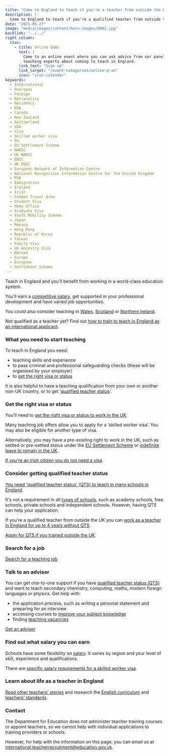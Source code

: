 ```yaml
---
title: "Come to England to teach if you're a teacher from outside the UK"
description: |-
  Come to England to teach if you're a qualified teacher from outside the UK
date: "2021-05-27"
image: "media/images/content/hero-images/0002.jpg"
backlink: "../../"
right_column:
  ctas:
    - title: Online Q&As
      text: |
        Come to an online event where you can ask advice from our panel of
        teaching experts about coming to teach in England.
      link_text: "Sign up"
      link_target: "/event-categories/online-q-as"
      icon: "icon-calendar"
keywords:
  - International
  - Overseas
  - Foreign
  - Nationality
  - Residency
  - EEA
  - Canada
  - New Zealand
  - Switzerland
  - USA
  - Visa
  - Skilled worker visa
  - EU
  - EU Settlement Scheme
  - NARIC
  - UK NARIC
  - ENIC
  - UK ENIC
  - European Network of Information Centre
  - National Recognition Information Centre for the United Kingdom
  - PhD
  - Immigration
  - Ireland
  - Irish
  - Common Travel Area
  - Student Visa
  - Home Office
  - Graduate Visa
  - Youth Mobility Scheme
  - Japan
  - Monaco
  - Hong Kong
  - Republic of Korea
  - Taiwan
  - Family Visa
  - UK Ancestry Visa
  - Abroad
  - Europe
  - European
  - Settlement Scheme
---
```


Teach in England and you’ll benefit from working in a world-class education system.

You’ll earn a [competitive salary](/salaries-and-benefits), get supported in your professional development and have varied job opportunities.

You could also consider teaching in [Wales](https://educators.wales), [Scotland](https://teachinscotland.scot/) or [Northern Ireland](https://www.education-ni.gov.uk/articles/initial-teacher-education-courses-northern-ireland).

Not qualified as a teacher yet? Find out [how to train to teach in England as an international applicant](/train-to-teach-in-england-as-an-international-student). 

### What you need to start teaching

To teach in England you need:

* teaching skills and experience
* to pass criminal and professional safeguarding checks (these will be organised by your employer)
* to [get the right visa or status](#get-the-right-visa-or-status)

It is also helpful to have a teaching qualification from your own or another non-UK country, or to get '[qualified teacher status](#consider-getting-qualified-teacher-status)'.

### Get the right visa or status

You'll need to [get the right visa or status to work in the UK](https://www.gov.uk/government/publications/teach-in-england-if-you-qualified-outside-the-uk/teach-in-england-if-you-qualified-outside-the-uk#visas-and-immigration).

Many teaching job offers allow you to apply for a ‘skilled worker visa’. You may also be eligible for another type of visa.

Alternatively, you may have a pre-existing right to work in the UK, such as settled or pre-settled status under the [EU Settlement Scheme](https://www.gov.uk/settled-status-eu-citizens-families) or [indefinite leave to remain in the UK](https://www.gov.uk/guidance/indefinite-leave-to-remain-in-the-uk).

[If you're an Irish citizen you do not need a visa](https://www.gov.uk/government/publications/common-travel-area-guidance).

### Consider getting qualified teacher status

[You need 'qualified teacher status' (QTS) to teach in many schools in England](https://www.gov.uk/government/publications/qualified-teacher-status-routes-to-qts-for-teachers-and-those-with-teaching-experience-outside-the-uk).

It's not a requirement in all [types of schools](https://www.gov.uk/types-of-school), such as academy schools, free schools, private schools and independent schools. However, having QTS can help your application.

If you’re a qualified teacher from outside the UK you can [work as a teacher in England for up to 4 years without QTS](https://www.gov.uk/guidance/recruit-teachers-from-overseas#employing-overseas-teachers-without-qts-the-4-year-rule).

[Apply for QTS if you trained outside the UK](https://www.gov.uk/government/publications/qualified-teacher-status-routes-to-qts-for-teachers-and-those-with-teaching-experience-outside-the-uk).

### Search for a job

<p class="call-to-action__action">
  <a href="https://teaching-vacancies.service.gov.uk/?utm_source=int_teacher_recruitment&utm_medium=referral&utm_campaign=AY21-22">Search for a teaching <span>job</span></a>
</p>

### Talk to an adviser

You can get one-to-one support if you have [qualified teacher status (QTS)](https://www.gov.uk/government/publications/qualified-teacher-status-routes-to-qts-for-teachers-and-those-with-teaching-experience-outside-the-uk) and want to teach secondary chemistry, computing, maths, modern foreign languages or physics. Get help with:

* the application process, such as writing a personal statement and preparing for an interview
* accessing courses to [improve your subject knowledge](/improve-your-subject-knowledge)
* finding [teaching vacancies](https://teaching-vacancies.service.gov.uk/)

<p class="call-to-action__action">
  <a href="/tta-service">Get an <span>adviser</span></a>
</p>

### Find out what salary you can earn

Schools have some flexibility on [salary](/salaries-and-benefits). It varies by region and your level of skill, experience and qualifications.

There are [specific salary requirements for a skilled worker visa](https://www.gov.uk/government/publications/teach-in-england-if-you-qualified-outside-the-uk/teach-in-england-if-you-qualified-outside-the-uk#visas-and-immigration).

### Learn about life as a teacher in England

[Read other teachers’ stories](/my-story-into-teaching) and research the [English curriculum](https://www.gov.uk/national-curriculum) and [teachers’ standards](https://www.gov.uk/government/publications/teachers-standards).

### Contact
The Department for Education does not administer teacher training courses or appoint teachers, so we cannot help with individual applications to training providers or schools.

However, for help with the information on this page, you can email us at international.teacherrecruitment@education.gov.uk.  
